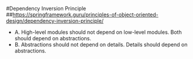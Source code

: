 #Dependency Inversion Principle
##https://springframework.guru/principles-of-object-oriented-design/dependency-inversion-principle/


- A. High-level modules should not depend on low-level modules. Both should depend on abstractions.
- B. Abstractions should not depend on details. Details should depend on abstractions.

